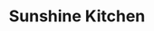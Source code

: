 ---
layout: place
title: "Sunshine Kitchen"
permalink: /california/oceanside/sunshine-kitchen.html
stateAbbr: CA
stateName: California
cityName: Oceanside
seo:
  name: "Sunshine Kitchen"
  type: Restaurant
  links: https://sunshinekitchenoceanside.com/
description: "Bright, informal outpost serving quick-serve poke bowls alongside standard sushi rolls. Sunshine Kitchen serves delicious sushi in Oceanside, California. Try fresh Japanese dishes for a great dining experience. Available for takeout, delivery, lunch, and dinner."
place_id: ChIJL2EHq9Vv3IARO1vmyi_6s6A
photos:
  - name: >-
      places/ChIJL2EHq9Vv3IARO1vmyi_6s6A/photos/AeeoHcJwGNKTRhNDEF3Jl-WPjRzFqx5eWBIBBA1_ZbrJxnWLJqfFGLU1lVELPciyiX-UEDu0Q6LWQ8ZBb_8q-UjzYxG2rqfbXWJ0H1Dyp_v7aROzj6jalKONvQhFJpgqjUR1-fPr0q2GSO8ZvmuoaIDGwIwNmdOlGczGJEC7sZxoe24oMv7Gi17iHFhOq1VGYEH8KnOLfTWwrf5vMp9Bh97koUZatTkLVqMmnr8B06IFubA6aQThRXc5HAxWzApo0i2yFNUbR63-eeZM-Dy-KEK_mRF37ohrHroKy6AWQ2sdyTKxRQ
    widthPx: 1960
    heightPx: 4032
    authorAttributions:
      - displayName: Sunshine Kitchen
        uri: https://maps.google.com/maps/contrib/116834329132907406741
        photoUri: >-
          https://lh3.googleusercontent.com/a-/ALV-UjWv-3KkOEOH3Qd0HuwmabJCrElBBWTsFzha8Z97xvAvpBy4Vv8=s100-p-k-no-mo
    flagContentUri: >-
      https://www.google.com/local/imagery/report/?cb_client=maps_api_places.places_api&image_key=!1e10!2sAF1QipPxXOFL4JX0b0FM6tcRLo3t9ddVWjawyi6j1ETh&hl=en-US
    googleMapsUri: >-
      https://www.google.com/maps/place//data=!3m4!1e2!3m2!1sAF1QipPxXOFL4JX0b0FM6tcRLo3t9ddVWjawyi6j1ETh!2e10!4m2!3m1!1s0x80dc6fd5ab07612f:0xa0b3fa2fcae65b3b
  - name: >-
      places/ChIJL2EHq9Vv3IARO1vmyi_6s6A/photos/AeeoHcL9t3j0oK6Jo6lsluOCihBRjGlPTvb1tDKarrkWRWRNOOOrmfuOsKCHg4PEHxurAghFjVj72VGmJbVkfjbwYWqt41bjFfIsrh1bx-61DhTW65xr9SBYwhRiYM9CAhD2qwUValt_vAID5iutt5eqlbESBAd9Tin_vxvyzkXFduaQMChXJtMtJjItfFZvUQ4Lr-HficJUoOc07mIkLf0Vl3CpgQBkfVleNy6qDuZYaori5Jqr5ixgSnMmIquENAgjYBM-rDKa2tQLoE8Zgm_r7j-vu4YcPwyqFmlKSFV7ypdKvQ
    widthPx: 1000
    heightPx: 562
    authorAttributions:
      - displayName: Sunshine Kitchen
        uri: https://maps.google.com/maps/contrib/116834329132907406741
        photoUri: >-
          https://lh3.googleusercontent.com/a-/ALV-UjWv-3KkOEOH3Qd0HuwmabJCrElBBWTsFzha8Z97xvAvpBy4Vv8=s100-p-k-no-mo
    flagContentUri: >-
      https://www.google.com/local/imagery/report/?cb_client=maps_api_places.places_api&image_key=!1e10!2sAF1QipPdnBRlCzw7FLjwQQeVfvb9jQo8DWKN0KvFhcyy&hl=en-US
    googleMapsUri: >-
      https://www.google.com/maps/place//data=!3m4!1e2!3m2!1sAF1QipPdnBRlCzw7FLjwQQeVfvb9jQo8DWKN0KvFhcyy!2e10!4m2!3m1!1s0x80dc6fd5ab07612f:0xa0b3fa2fcae65b3b
  - name: >-
      places/ChIJL2EHq9Vv3IARO1vmyi_6s6A/photos/AeeoHcKleRGlhMFghOBB5hDcyfsal5ZnFuUt9yQzK0pMqQLFfXKK675r9uYxslC2Ex7BiD1tLWyK-aJAHBsgwua-Evtnz1ecg_S8RiT-Mzo4BFgdB2Lm6GaEV7Z1bEp9jtwnyN_87Fl8z6JRuP9NHO8EEmaeX5_mA1VHQpvIYWw4ra2-1TmdleNyRqBIc6Fr8_gkwLE5Fzwlz4hQ2nSa0jznfvV_uNQd08NI0Tw0DNdGrSBpdXMxU4C1F9JqyTHsABWkLWzNHtovuNb4FqNdDIHOQYliSGkdpOZu-bv-hCZcthnL6dO7LZqr5DTkkU8Q55Xrl6TR8Jj40p1jE7x1YDEyGlDgjHzDF8HnySXTzpFUZrkf9bUsEO4JfIKXVZdC47Jg--b-SXiqqzauIy5YVCy_-Uj-Y2EnZgAJJWNKs1q5FmfdxGl0
    widthPx: 4032
    heightPx: 3024
    authorAttributions:
      - displayName: Walter Leviz
        uri: https://maps.google.com/maps/contrib/101427390959840584488
        photoUri: >-
          https://lh3.googleusercontent.com/a-/ALV-UjXXLDzwmTxGms_pi3VNBgKMxRaGva6PB0Hr9yy_3qMNkLiNp2oC=s100-p-k-no-mo
    flagContentUri: >-
      https://www.google.com/local/imagery/report/?cb_client=maps_api_places.places_api&image_key=!1e10!2sCIHM0ogKEICAgMDIsbm8vwE&hl=en-US
    googleMapsUri: >-
      https://www.google.com/maps/place//data=!3m4!1e2!3m2!1sCIHM0ogKEICAgMDIsbm8vwE!2e10!4m2!3m1!1s0x80dc6fd5ab07612f:0xa0b3fa2fcae65b3b
  - name: >-
      places/ChIJL2EHq9Vv3IARO1vmyi_6s6A/photos/AeeoHcLBjjB0apO1VJkQVJbaDBYMojW-bVv_0U1wcS6jxozGsWzrBJ3qnLfdV6N4U3496bheDja-HC2GN82Aw3Pu-kBSlxhNra9EYlAdYGYeX6g7vjdH_BCbAwr0thOTQwYxejJwnZ9aegP4ndO6W09N94Rm5JJQwlxZzZnykTLMDmqF61N65mkxfPcLytqsLe57zbedIRnfR7IiGXpbvigs-7h2KstgzJsXf003msnpnU3DOr1kENV75O8St5UAyzvLk26e5JdwYb-cfvsgqcvqvPBtt3ObZPltgR9oYlRqjxgrfp_lZikeq27WHrGOqLzExYNq8bwvJFBnBksyb4oaeAOOmWzKcV52FJ_6r0KAa9HFxhr0H-5ozp-RYaZ1ACd-HsMovWM0owGVwomqqeunParsqrgP3yUVmQwg-e1x0yJgLQ
    widthPx: 3024
    heightPx: 4032
    authorAttributions:
      - displayName: Rosario Idanan
        uri: https://maps.google.com/maps/contrib/101205644474210036714
        photoUri: >-
          https://lh3.googleusercontent.com/a/ACg8ocKmJaKMBYlxVAM6QDBn3FXhWXMzOpWMHrtPQ8JamgVaTdLZHw=s100-p-k-no-mo
    flagContentUri: >-
      https://www.google.com/local/imagery/report/?cb_client=maps_api_places.places_api&image_key=!1e10!2sCIHM0ogKEICAgICH0bOjMg&hl=en-US
    googleMapsUri: >-
      https://www.google.com/maps/place//data=!3m4!1e2!3m2!1sCIHM0ogKEICAgICH0bOjMg!2e10!4m2!3m1!1s0x80dc6fd5ab07612f:0xa0b3fa2fcae65b3b
  - name: >-
      places/ChIJL2EHq9Vv3IARO1vmyi_6s6A/photos/AeeoHcLwf8ow1XBcNWs93J-oVr0ILGdpYm2L1ZCm3zV2xaUQIHulWa4Q-RVPrbuK9NY0xC0znkgossmHDfghFAPBtK9xMmwOQd_Xv9mZ7eGbYPrB0xZmTCER951-cjqIkoOxzfNcxFMSDcrPuUl-ZRx9uMr0pBJc4UEEHuoXotHOF3OtmNQxoRhqQi74IjjxObLVMTjgAsq67luGgRAm-umd3hqJ0jWs-9EbufVy3plsZhWDpqTdHYIstR_SXgGjp4k6CY2mQhVd7QpRkyfo9UovvGAJE0GserBDgrkvSKa31Zk85xp-N1QfoDD0Fgy6KrApcJQy2gpRnIv2ZjiHt37MHpI-gDO6kP3ZWPIYIXH9ijfOi67oGRJ_-x712j2M6ELefywCEXo9YSNLpy10TAL-uwDuml3Md1WKIuU87I6POPHrQA
    widthPx: 4000
    heightPx: 2252
    authorAttributions:
      - displayName: Casey Young
        uri: https://maps.google.com/maps/contrib/116727407893379373999
        photoUri: >-
          https://lh3.googleusercontent.com/a-/ALV-UjWM20bwuI-q3zthxHg9THgt_eAl6KGiHLiLh4n-eHT3bugAtzSF=s100-p-k-no-mo
    flagContentUri: >-
      https://www.google.com/local/imagery/report/?cb_client=maps_api_places.places_api&image_key=!1e10!2sCIHM0ogKEICAgICPlInVQw&hl=en-US
    googleMapsUri: >-
      https://www.google.com/maps/place//data=!3m4!1e2!3m2!1sCIHM0ogKEICAgICPlInVQw!2e10!4m2!3m1!1s0x80dc6fd5ab07612f:0xa0b3fa2fcae65b3b
  - name: >-
      places/ChIJL2EHq9Vv3IARO1vmyi_6s6A/photos/AeeoHcKWQw1-XaVzr6YX0CvrujbN-v0LxNbuJE-7gUhPDNQKN25eB-XMtyGYq_8GM13CpBgPB7mzoCv1GVh7ghMuJDua4sttiWSlwyvGaY3ucKlYN-qEujWypnwQfRIdCIuQDee54XCp5G05L7zr0AFRE0t38esTvW4Haq2dmFbxWeMqJgFfKdKCl0lPIdOIhMCO9CLkbkrjhUeyEWxLXhrLIKAAwLyE9WxvyG-tz7U75LI0T5_9LGQRbc73Tuud9UKzfIgc1qDx-OauevI-MIDH_c-WWKF0YyGGZ5I2hWyVY0lDc6NoyxZSenOLYd9AJf6I9lm5q6liDrt5tx5OkLWQysJn1cGYtoTXY8mGEVjsCQ614IEcXwMS2ILVvogt0641x_Cz5Z7_Xl8AEgDDaL3U_XiXVy5-ECyLp1IXn8b_Fgg
    widthPx: 4800
    heightPx: 3600
    authorAttributions:
      - displayName: Jeff Tejero
        uri: https://maps.google.com/maps/contrib/113301666419596661460
        photoUri: >-
          https://lh3.googleusercontent.com/a-/ALV-UjVy2-ewbYBIndB6HLZg1dR7814HCqVk9jpehLixH9Io_BzJBKBJqA=s100-p-k-no-mo
    flagContentUri: >-
      https://www.google.com/local/imagery/report/?cb_client=maps_api_places.places_api&image_key=!1e10!2sCIHM0ogKEICAgICpjZiQJQ&hl=en-US
    googleMapsUri: >-
      https://www.google.com/maps/place//data=!3m4!1e2!3m2!1sCIHM0ogKEICAgICpjZiQJQ!2e10!4m2!3m1!1s0x80dc6fd5ab07612f:0xa0b3fa2fcae65b3b
  - name: >-
      places/ChIJL2EHq9Vv3IARO1vmyi_6s6A/photos/AeeoHcKFPQcqGx4efVpCxo6rGM1wul1Os5uC3SilR2ix_r01GAkJuipC4PQptMcSFUSPvdaGiFy7ie31cHHvYYkzFgvZQLsuIE9XgeGFldpf506NMZh-T9bc1sJU74nUHWiITye9RV-V0CihxMnIclSGkIDzQ_Kw4wchHDc3obG-iI6niKzOf-2aKfHvWdYYYkdTuBmTCSK-2mKx-vRQ2VFoy_VO17XIdDAkTnXI06lnpTMfOouFXy2qNjyCAEswpZQWtwShfDOo4O8IKzVBL5JMDkyNNBgHR2U9kPqs2Yw_2-DOy9J06Vrvq5D1-TeXpOsSqF8jJ9MNf8yE9u88C2uXed9xyP5_XBNT4kMZFpb68Wr28wbGqJzcnNPRAOGyjBvCz3NlNpd75YYeGhuxqwURccxRQC_PW_KJAXvRzNC5NVv6hw
    widthPx: 4800
    heightPx: 3600
    authorAttributions:
      - displayName: Jeff Tejero
        uri: https://maps.google.com/maps/contrib/113301666419596661460
        photoUri: >-
          https://lh3.googleusercontent.com/a-/ALV-UjVy2-ewbYBIndB6HLZg1dR7814HCqVk9jpehLixH9Io_BzJBKBJqA=s100-p-k-no-mo
    flagContentUri: >-
      https://www.google.com/local/imagery/report/?cb_client=maps_api_places.places_api&image_key=!1e10!2sCIHM0ogKEICAgICpjZjqDA&hl=en-US
    googleMapsUri: >-
      https://www.google.com/maps/place//data=!3m4!1e2!3m2!1sCIHM0ogKEICAgICpjZjqDA!2e10!4m2!3m1!1s0x80dc6fd5ab07612f:0xa0b3fa2fcae65b3b
  - name: >-
      places/ChIJL2EHq9Vv3IARO1vmyi_6s6A/photos/AeeoHcIpxgCzS11pZD-YfThb2zQsxfuN-s6dPpEjd2WR_m9LIPD3_Zqpgac-wYSwfHVkFUgU3T9QYaKiTZTwnZmgnPFrJexc3RfCZbYQr3JyvC5MU320aJwm3DasTvnFDJcDjN9m9-xnwCb4wfA5Bq-ySN9wjlvXwRz9v-XCQYMjGHL7r2fdFYFpjCkwh6vUfQw5mIJxg19h-Z5WMxk0SJBVyExF9K1j1LlG3g8XZl5IpazF4C-lAn92qo5wAxLs6V23pX57xRUn_4tfIKZaENVm59Vvskm7vlYz1O8DTq66auNziGe2iiYyiNtXvbG7B4P1_InjzYnG5XciwE0hSTLWX4f8-UjuE-h3YfFpk37cxGjwuQZUysxadb4Eu4gg8Nse9cpBLwjPgyrQE9cyFxPy3jbDdGXjciAZ8NlOIzmXi_Y
    widthPx: 4080
    heightPx: 3072
    authorAttributions:
      - displayName: Eric Krebs
        uri: https://maps.google.com/maps/contrib/108123032350869013204
        photoUri: >-
          https://lh3.googleusercontent.com/a-/ALV-UjXW-dn6TjfRyW2DtyrIl6scZEDKUgihD8xI8iAiv5emPJJGCcbK=s100-p-k-no-mo
    flagContentUri: >-
      https://www.google.com/local/imagery/report/?cb_client=maps_api_places.places_api&image_key=!1e10!2sCIHM0ogKEICAgMCgu_bJHw&hl=en-US
    googleMapsUri: >-
      https://www.google.com/maps/place//data=!3m4!1e2!3m2!1sCIHM0ogKEICAgMCgu_bJHw!2e10!4m2!3m1!1s0x80dc6fd5ab07612f:0xa0b3fa2fcae65b3b
  - name: >-
      places/ChIJL2EHq9Vv3IARO1vmyi_6s6A/photos/AeeoHcIxn5a1cFnrbfqEz6G68-DlIZdNub01yc-YAHsjrpCZwbCoEMkOH0GmfyNRVI1fGOrfRCsc0q8gWQ_MdYmirNE0ixp4lpb7JM1MCTndPwSx8rB82inUWL-yHVaexUuB8NgEqsJGOQlZ-l7mphzIhFqHs8bb3ZpFzJJr4CCkU3QinwEeLug_a54MuVLrwMrDBmnIBwY9EIMNvilOiAJ4VbqxMc8GGJcHi6MeTpSPqL1DeEoW9kMVK9WR_8Ax96aXj5_lwkX4Fhb0hp7qWAvP9pT4RtD3pYMrCFXXpr6P_-3By88v-Kb8BGTKfzKqzMZYu4dmbH5gAkKD3FhIyGjROzxlKUxinuJhqCJNBeQNX3wYujQ6EDJz_lNS1sxLIgysE96f-xQwME7z_i2lkClXvdNVk65tOZSQESF9iLMW_UfkLKmC
    widthPx: 3600
    heightPx: 4800
    authorAttributions:
      - displayName: sandra calderosmith
        uri: https://maps.google.com/maps/contrib/100950605212586659655
        photoUri: >-
          https://lh3.googleusercontent.com/a-/ALV-UjV4FvG8c0UaTq1gX3bEdPGFy0-yLOX35y9h5mJKwq0VplbcOqNQyw=s100-p-k-no-mo
    flagContentUri: >-
      https://www.google.com/local/imagery/report/?cb_client=maps_api_places.places_api&image_key=!1e10!2sCIHM0ogKEICAgICzlr30_QE&hl=en-US
    googleMapsUri: >-
      https://www.google.com/maps/place//data=!3m4!1e2!3m2!1sCIHM0ogKEICAgICzlr30_QE!2e10!4m2!3m1!1s0x80dc6fd5ab07612f:0xa0b3fa2fcae65b3b
  - name: >-
      places/ChIJL2EHq9Vv3IARO1vmyi_6s6A/photos/AeeoHcIHj6tG1ecge2D3QYDtXtO2D1WZLhsF7R4vKmcJUI4F6fBdLOwHBFOVg_t85Bup85Dn8hdpCIUALWZvQvHFnqZPeRLyGCNIHCHfBTUyCbov1LD-JhntcCqpwt8bH3dW2REvZoqcpovgZK0QzO0LIfji1stYJiR_59xtMiPhQiPeEj25CIb2iyftba8kcs675iiH-N1ji9AtZxeNm4QyC1tdR8N9U9M8nIJ3P4E5ztBfL9B8bW5V8dsmy5WdngF1sJXypVdklvARmVRkI_5NZXEOPwLIBeeFLZPP6qQlSKDhT0cAGG3l8ajrOh_rquTSz4gxEftvCy_mZvC3vOcCtJAYKslbLU9fzGZySVVBhKGfJXywqcLhHsUcXTkCYNoSb02enBfAeMU4IFUaeutlg7eURrqsQ_9dxlo9H-v4973jnw
    widthPx: 3024
    heightPx: 4032
    authorAttributions:
      - displayName: Christina Smith
        uri: https://maps.google.com/maps/contrib/101349179951927608138
        photoUri: >-
          https://lh3.googleusercontent.com/a-/ALV-UjUWg4MZmSwbujj6gTxhjQ4wGHq1ByBcZpoMLJ26U70bD2dT1UqR=s100-p-k-no-mo
    flagContentUri: >-
      https://www.google.com/local/imagery/report/?cb_client=maps_api_places.places_api&image_key=!1e10!2sCIHM0ogKEICAgMCIyonMGQ&hl=en-US
    googleMapsUri: >-
      https://www.google.com/maps/place//data=!3m4!1e2!3m2!1sCIHM0ogKEICAgMCIyonMGQ!2e10!4m2!3m1!1s0x80dc6fd5ab07612f:0xa0b3fa2fcae65b3b
address: 1006 Mission Ave Suite A, Oceanside, CA 92054, USA
street: 1006 Mission Ave Suite A
city: Oceanside
state: CA
zip: '92054'
country: USA
neighborhood: Townsite
latitude: '33.199038'
longitude: '-117.376155'
accessibility_options:
  wheelchairAccessibleParking: true
  wheelchairAccessibleEntrance: true
  wheelchairAccessibleRestroom: true
  wheelchairAccessibleSeating: true
business_status: OPERATIONAL
name: Sunshine Kitchen
google_maps_links:
  directionsUri: >-
    https://www.google.com/maps/dir//''/data=!4m7!4m6!1m1!4e2!1m2!1m1!1s0x80dc6fd5ab07612f:0xa0b3fa2fcae65b3b!3e0
  placeUri: https://maps.google.com/?cid=11579874150074178363
  writeAReviewUri: >-
    https://www.google.com/maps/place//data=!4m3!3m2!1s0x80dc6fd5ab07612f:0xa0b3fa2fcae65b3b!12e1
  reviewsUri: >-
    https://www.google.com/maps/place//data=!4m4!3m3!1s0x80dc6fd5ab07612f:0xa0b3fa2fcae65b3b!9m1!1b1
  photosUri: >-
    https://www.google.com/maps/place//data=!4m3!3m2!1s0x80dc6fd5ab07612f:0xa0b3fa2fcae65b3b!10e5
primary_type: Japanese Restaurant
opening_hours:
  regular: null
  current: null
secondary_opening_hours:
  regular:
    weekdayDescriptions: null
    type: null
  current:
    weekdayDescriptions: null
    type: null
phone: (760) 547-5554
price_level: null
price_range: $10 &ndash; $20
rating: '4.6'
rating_count: 0
website: https://sunshinekitchenoceanside.com/
reviews:
  - name: >-
      places/ChIJL2EHq9Vv3IARO1vmyi_6s6A/reviews/ChZDSUhNMG9nS0VJQ0FnTURJc2JtOFh3EAE
    relativePublishTimeDescription: in the last week
    rating: 4
    text:
      text: >-
        The sushi here is tasty and fresh, and the location is really nice—close
        to the ocean. Only downside is you gotta stand in line to order, and
        they don’t give you a menu ahead of time. So you end up deciding what
        you want right at the register, which slows things down. Other than
        that, it’s great. Sushi comes out fast, and the staff is super friendly.
        Definitely recommend!
      languageCode: en
    originalText:
      text: >-
        The sushi here is tasty and fresh, and the location is really nice—close
        to the ocean. Only downside is you gotta stand in line to order, and
        they don’t give you a menu ahead of time. So you end up deciding what
        you want right at the register, which slows things down. Other than
        that, it’s great. Sushi comes out fast, and the staff is super friendly.
        Definitely recommend!
      languageCode: en
    authorAttribution:
      displayName: Walter Leviz
      uri: https://www.google.com/maps/contrib/101427390959840584488/reviews
      photoUri: >-
        https://lh3.googleusercontent.com/a-/ALV-UjXXLDzwmTxGms_pi3VNBgKMxRaGva6PB0Hr9yy_3qMNkLiNp2oC=s128-c0x00000000-cc-rp-mo-ba5
    publishTime: '2025-04-10T20:57:35.560727Z'
    flagContentUri: >-
      https://www.google.com/local/review/rap/report?postId=ChZDSUhNMG9nS0VJQ0FnTURJc2JtOFh3EAE&d=17924085&t=1
    googleMapsUri: >-
      https://www.google.com/maps/reviews/data=!4m6!14m5!1m4!2m3!1sChZDSUhNMG9nS0VJQ0FnTURJc2JtOFh3EAE!2m1!1s0x80dc6fd5ab07612f:0xa0b3fa2fcae65b3b
  - name: >-
      places/ChIJL2EHq9Vv3IARO1vmyi_6s6A/reviews/ChdDSUhNMG9nS0VJQ0FnTUNJeW9uTXFRRRAB
    relativePublishTimeDescription: a week ago
    rating: 5
    text:
      text: >-
        The food was excellent! We tried several dishes, including karaage,
        sushi, katsu curry, and a couple of others I can’t quite remember, and
        we were happy with everything. It was a pleasant surprise to see katsu
        curry on the menu. The service was quick, and the staff was very
        friendly. This is clearly a popular spot—though we arrived before the
        dinner rush, the seats filled up fast.
      languageCode: en
    originalText:
      text: >-
        The food was excellent! We tried several dishes, including karaage,
        sushi, katsu curry, and a couple of others I can’t quite remember, and
        we were happy with everything. It was a pleasant surprise to see katsu
        curry on the menu. The service was quick, and the staff was very
        friendly. This is clearly a popular spot—though we arrived before the
        dinner rush, the seats filled up fast.
      languageCode: en
    authorAttribution:
      displayName: Christina Smith
      uri: https://www.google.com/maps/contrib/101349179951927608138/reviews
      photoUri: >-
        https://lh3.googleusercontent.com/a-/ALV-UjUWg4MZmSwbujj6gTxhjQ4wGHq1ByBcZpoMLJ26U70bD2dT1UqR=s128-c0x00000000-cc-rp-mo
    publishTime: '2025-04-01T02:14:29.366195Z'
    flagContentUri: >-
      https://www.google.com/local/review/rap/report?postId=ChdDSUhNMG9nS0VJQ0FnTUNJeW9uTXFRRRAB&d=17924085&t=1
    googleMapsUri: >-
      https://www.google.com/maps/reviews/data=!4m6!14m5!1m4!2m3!1sChdDSUhNMG9nS0VJQ0FnTUNJeW9uTXFRRRAB!2m1!1s0x80dc6fd5ab07612f:0xa0b3fa2fcae65b3b
  - name: >-
      places/ChIJL2EHq9Vv3IARO1vmyi_6s6A/reviews/ChdDSUhNMG9nS0VJQ0FnSUNQbEluVl9RRRAB
    relativePublishTimeDescription: 4 months ago
    rating: 5
    text:
      text: >-
        Exceptional Japanese cuisine, great service, and stellar atmosphere
        accompanied with a great music selection! Sushi rolls were of high
        quality. No question the rest of the menu is held to the same standards!
      languageCode: en
    originalText:
      text: >-
        Exceptional Japanese cuisine, great service, and stellar atmosphere
        accompanied with a great music selection! Sushi rolls were of high
        quality. No question the rest of the menu is held to the same standards!
      languageCode: en
    authorAttribution:
      displayName: Casey Young
      uri: https://www.google.com/maps/contrib/116727407893379373999/reviews
      photoUri: >-
        https://lh3.googleusercontent.com/a-/ALV-UjWM20bwuI-q3zthxHg9THgt_eAl6KGiHLiLh4n-eHT3bugAtzSF=s128-c0x00000000-cc-rp-mo
    publishTime: '2024-11-21T19:28:27.473620Z'
    flagContentUri: >-
      https://www.google.com/local/review/rap/report?postId=ChdDSUhNMG9nS0VJQ0FnSUNQbEluVl9RRRAB&d=17924085&t=1
    googleMapsUri: >-
      https://www.google.com/maps/reviews/data=!4m6!14m5!1m4!2m3!1sChdDSUhNMG9nS0VJQ0FnSUNQbEluVl9RRRAB!2m1!1s0x80dc6fd5ab07612f:0xa0b3fa2fcae65b3b
  - name: >-
      places/ChIJL2EHq9Vv3IARO1vmyi_6s6A/reviews/ChZDSUhNMG9nS0VJQ0FnSUNMbDZXclpBEAE
    relativePublishTimeDescription: 9 months ago
    rating: 5
    text:
      text: >-
        After meeting the owners and finding out what a lovely family they were,
        we decided to give their restaurant a try. I moved here from Eugene,
        Oregon and have not been able to find a place that resembles a
        restaurant that I deeply miss. I’ve gone to multiple places but the
        flavors weren’t quite right. Their Teriyaki chicken was really good and
        great flavor. I got the dinner plate that was huge! I was not expecting
        such an impressive sized plate, could have definitely shared this with
        my husband.


        It’s also very difficult to find a place where all of us can agree on
        and my kids loved their sushi, this is definitely a place we will come
        to more often. I also really enjoyed the simple atmosphere, I want to be
        at a place because the food is great, the owners are polite and very
        family oriented and genuinely take the time and effort to create
        delicious meals.
      languageCode: en
    originalText:
      text: >-
        After meeting the owners and finding out what a lovely family they were,
        we decided to give their restaurant a try. I moved here from Eugene,
        Oregon and have not been able to find a place that resembles a
        restaurant that I deeply miss. I’ve gone to multiple places but the
        flavors weren’t quite right. Their Teriyaki chicken was really good and
        great flavor. I got the dinner plate that was huge! I was not expecting
        such an impressive sized plate, could have definitely shared this with
        my husband.


        It’s also very difficult to find a place where all of us can agree on
        and my kids loved their sushi, this is definitely a place we will come
        to more often. I also really enjoyed the simple atmosphere, I want to be
        at a place because the food is great, the owners are polite and very
        family oriented and genuinely take the time and effort to create
        delicious meals.
      languageCode: en
    authorAttribution:
      displayName: Desiree Sullivan
      uri: https://www.google.com/maps/contrib/103635312558469613458/reviews
      photoUri: >-
        https://lh3.googleusercontent.com/a/ACg8ocLJiqcXFxSeNaX_qi5tAI98hl4LEdyiyQuVTRTndPTcJgPfNg=s128-c0x00000000-cc-rp-mo
    publishTime: '2024-06-23T20:04:17.191813Z'
    flagContentUri: >-
      https://www.google.com/local/review/rap/report?postId=ChZDSUhNMG9nS0VJQ0FnSUNMbDZXclpBEAE&d=17924085&t=1
    googleMapsUri: >-
      https://www.google.com/maps/reviews/data=!4m6!14m5!1m4!2m3!1sChZDSUhNMG9nS0VJQ0FnSUNMbDZXclpBEAE!2m1!1s0x80dc6fd5ab07612f:0xa0b3fa2fcae65b3b
  - name: >-
      places/ChIJL2EHq9Vv3IARO1vmyi_6s6A/reviews/ChZDSUhNMG9nS0VJQ0FnSURMcTRuRkRnEAE
    relativePublishTimeDescription: 9 months ago
    rating: 5
    text:
      text: >-
        We enjoyed the food here. Poke bowls were delicious and fresh. Teriyaki
        chicken was tasty. Price was reasonable. Great place to stop by in Ocean
        Side.
      languageCode: en
    originalText:
      text: >-
        We enjoyed the food here. Poke bowls were delicious and fresh. Teriyaki
        chicken was tasty. Price was reasonable. Great place to stop by in Ocean
        Side.
      languageCode: en
    authorAttribution:
      displayName: Zhu Zhu
      uri: https://www.google.com/maps/contrib/112306831182313614332/reviews
      photoUri: >-
        https://lh3.googleusercontent.com/a-/ALV-UjVLLb5SK_sVga87vU4QmJSp6ohRCO2sKAiXsR0s3Zkk_CYrtyc4Sw=s128-c0x00000000-cc-rp-mo-ba4
    publishTime: '2024-07-01T02:10:36.709068Z'
    flagContentUri: >-
      https://www.google.com/local/review/rap/report?postId=ChZDSUhNMG9nS0VJQ0FnSURMcTRuRkRnEAE&d=17924085&t=1
    googleMapsUri: >-
      https://www.google.com/maps/reviews/data=!4m6!14m5!1m4!2m3!1sChZDSUhNMG9nS0VJQ0FnSURMcTRuRkRnEAE!2m1!1s0x80dc6fd5ab07612f:0xa0b3fa2fcae65b3b
parking_options:
  freeParkingLot: true
  freeStreetParking: true
  valetParking: false
payment_options:
  acceptsCreditCards: true
  acceptsDebitCards: true
  acceptsCashOnly: false
  acceptsNfc: true
allow_dogs: null
curbside_pickup: true
delivery: true
dine_in: true
good_for_children: true
good_for_groups: null
good_for_sports: null
live_music: false
menu_for_children: false
outdoor_seating: true
reservable: null
restroom: true
serves_beer: true
serves_breakfast: null
serves_brunch: false
serves_cocktails: null
serves_coffee: null
serves_dinner: true
serves_dessert: null
serves_lunch: true
serves_vegetarian_food: true
serves_wine: true
takeout: true
update_category: essentials
summary: >-
  Bright, informal outpost serving quick-serve poke bowls alongside standard
  sushi rolls.

---